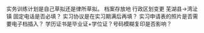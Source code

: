实务训练计划是自己草拟还是律所草拟。
档案存放地 行政区划变更 芜湖县→湾沚镇
固定电话是否必填？
实习协议是在实习期满后再填？
实习申请表的照片是否需要电子档插入？
学历证书是毕业证+学位证？号码模糊复印是否影响？